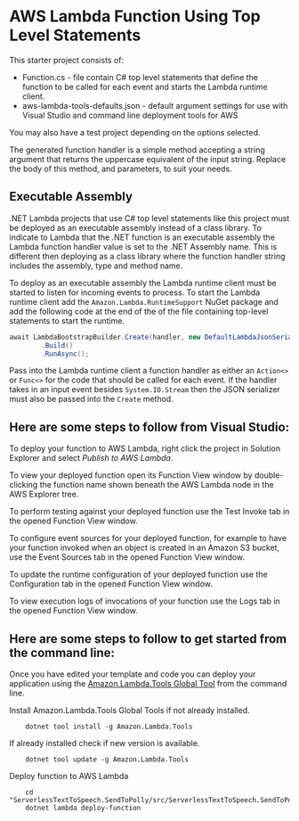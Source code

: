 # AWS Lambda Function Using Top Level Statements

This starter project consists of:
* Function.cs - file contain C# top level statements that define the function to be called for each event and starts the Lambda runtime client.
* aws-lambda-tools-defaults.json - default argument settings for use with Visual Studio and command line deployment tools for AWS

You may also have a test project depending on the options selected.

The generated function handler is a simple method accepting a string argument that returns the uppercase equivalent of the input string. Replace the body of this method, and parameters, to suit your needs.

## Executable Assembly

.NET Lambda projects that use C# top level statements like this project must be deployed as an executable assembly instead of a class library. To indicate to Lambda that the .NET function is an executable assembly the 
Lambda function handler value is set to the .NET Assembly name. This is different then deploying as a class library where the function handler string includes the assembly, type and method name.

To deploy as an executable assembly the Lambda runtime client must be started to listen for incoming events to process. To start
the Lambda runtime client add the `Amazon.Lambda.RuntimeSupport` NuGet package and add the following code at the end of the
of the file containing top-level statements to start the runtime.

```csharp
await LambdaBootstrapBuilder.Create(handler, new DefaultLambdaJsonSerializer())
        .Build()
        .RunAsync();
```

Pass into the Lambda runtime client a function handler as either an `Action<>` or `Func<>` for the code that 
should be called for each event. If the handler takes in an input event besides `System.IO.Stream` then
the JSON serializer must also be passed into the `Create` method.


## Here are some steps to follow from Visual Studio:

To deploy your function to AWS Lambda, right click the project in Solution Explorer and select *Publish to AWS Lambda*.

To view your deployed function open its Function View window by double-clicking the function name shown beneath the AWS Lambda node in the AWS Explorer tree.

To perform testing against your deployed function use the Test Invoke tab in the opened Function View window.

To configure event sources for your deployed function, for example to have your function invoked when an object is created in an Amazon S3 bucket, use the Event Sources tab in the opened Function View window.

To update the runtime configuration of your deployed function use the Configuration tab in the opened Function View window.

To view execution logs of invocations of your function use the Logs tab in the opened Function View window.

## Here are some steps to follow to get started from the command line:

Once you have edited your template and code you can deploy your application using the [Amazon.Lambda.Tools Global Tool](https://github.com/aws/aws-extensions-for-dotnet-cli#aws-lambda-amazonlambdatools) from the command line.

Install Amazon.Lambda.Tools Global Tools if not already installed.
```
    dotnet tool install -g Amazon.Lambda.Tools
```

If already installed check if new version is available.
```
    dotnet tool update -g Amazon.Lambda.Tools
```

Deploy function to AWS Lambda
```
    cd "ServerlessTextToSpeech.SendToPolly/src/ServerlessTextToSpeech.SendToPolly"
    dotnet lambda deploy-function
```